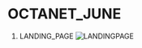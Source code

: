 # OCTANET_JUNE

1. LANDING_PAGE
![LANDINGPAGE](https://github.com/Arajit-Parida/OCTANET_JUNE/assets/159755996/887889a8-7b40-4c09-8f4f-b9fb4d56de12)
